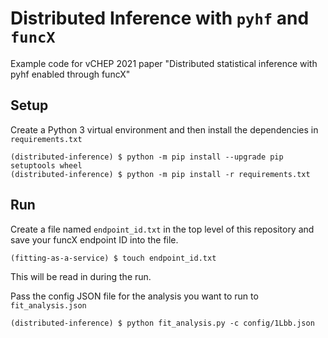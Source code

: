 # Distributed Inference with `pyhf` and `funcX`

Example code for vCHEP 2021 paper "Distributed statistical inference with pyhf enabled through funcX"

## Setup

Create a Python 3 virtual environment and then install the dependencies in `requirements.txt`

```shell
(distributed-inference) $ python -m pip install --upgrade pip setuptools wheel
(distributed-inference) $ python -m pip install -r requirements.txt
```

## Run

Create a file named `endpoint_id.txt` in the top level of this repository and save your funcX endpoint ID into the file.

```shell
(fitting-as-a-service) $ touch endpoint_id.txt
```

This will be read in during the run.

Pass the config JSON file for the analysis you want to run to `fit_analysis.json`

```shell
(distributed-inference) $ python fit_analysis.py -c config/1Lbb.json
```
